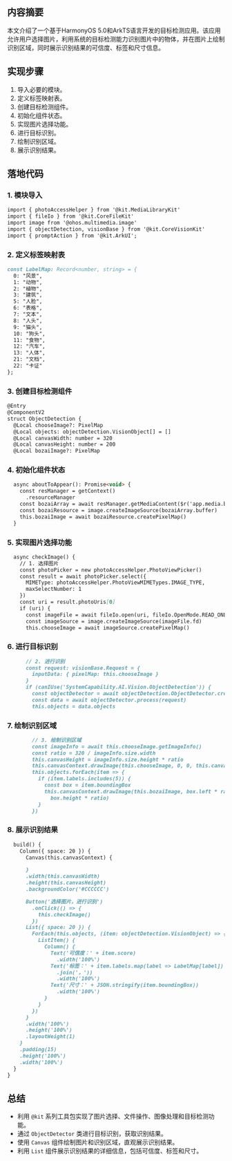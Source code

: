 ## 内容摘要
本文介绍了一个基于HarmonyOS 5.0和ArkTS语言开发的目标检测应用。该应用允许用户选择图片，利用系统的目标检测能力识别图片中的物体，并在图片上绘制识别区域，同时展示识别结果的可信度、标签和尺寸信息。

## 实现步骤
1. 导入必要的模块。
2. 定义标签映射表。
3. 创建目标检测组件。
4. 初始化组件状态。
5. 实现图片选择功能。
6. 进行目标识别。
7. 绘制识别区域。
8. 展示识别结果。

## 落地代码
### 1. 模块导入
```typescript:/Users/zhousg/Documents/文章/07-ObjectDetection案例.md
import { photoAccessHelper } from '@kit.MediaLibraryKit'
import { fileIo } from '@kit.CoreFileKit'
import image from '@ohos.multimedia.image'
import { objectDetection, visionBase } from '@kit.CoreVisionKit'
import { promptAction } from '@kit.ArkUI';
```

### 2. 定义标签映射表
```typescript:/Users/zhousg/Documents/文章/07-ObjectDetection案例.md
const LabelMap: Record<number, string> = {
  0: "风景",
  1: "动物",
  2: "植物",
  3: "建筑",
  5: "人脸",
  6: "表格",
  7: "文本",
  8: "人头",
  9: "猫头",
  10: "狗头",
  11: "食物",
  12: "汽车",
  13: "人体",
  21: "文档",
  22: "卡证"
};
```

### 3. 创建目标检测组件
```typescript:/Users/zhousg/Documents/文章/07-ObjectDetection案例.md
@Entry
@ComponentV2
struct ObjectDetection {
  @Local chooseImage?: PixelMap
  @Local objects: objectDetection.VisionObject[] = []
  @Local canvasWidth: number = 320
  @Local canvasHeight: number = 200
  @Local bozaiImage?: PixelMap
```

### 4. 初始化组件状态
```typescript:/Users/zhousg/Documents/文章/07-ObjectDetection案例.md
  async aboutToAppear(): Promise<void> {
    const resManager = getContext()
      .resourceManager
    const bozaiArray = await resManager.getMediaContent($r('app.media.bozai'))
    const bozaiResource = image.createImageSource(bozaiArray.buffer)
    this.bozaiImage = await bozaiResource.createPixelMap()
  }
```

### 5. 实现图片选择功能
```typescript:/Users/zhousg/Documents/文章/07-ObjectDetection案例.md
  async checkImage() {
    // 1. 选择图片
    const photoPicker = new photoAccessHelper.PhotoViewPicker()
    const result = await photoPicker.select({ 
      MIMEType: photoAccessHelper.PhotoViewMIMETypes.IMAGE_TYPE,
      maxSelectNumber: 1
    })
    const uri = result.photoUris[0]
    if (uri) {
      const imageFile = await fileIo.open(uri, fileIo.OpenMode.READ_ONLY)
      const imageSource = image.createImageSource(imageFile.fd)
      this.chooseImage = await imageSource.createPixelMap()
```

### 6. 进行目标识别
```typescript:/Users/zhousg/Documents/文章/07-ObjectDetection案例.md
      // 2. 进行识别
      const request: visionBase.Request = {
        inputData: { pixelMap: this.chooseImage }
      }
      if (canIUse('SystemCapability.AI.Vision.ObjectDetection')) {
        const objectDetector = await objectDetection.ObjectDetector.create()
        const data = await objectDetector.process(request)
        this.objects = data.objects
```

### 7. 绘制识别区域
```typescript:/Users/zhousg/Documents/文章/07-ObjectDetection案例.md
        // 3. 绘制识别区域
        const imageInfo = await this.chooseImage.getImageInfo()
        const ratio = 320 / imageInfo.size.width
        this.canvasHeight = imageInfo.size.height * ratio
        this.canvasContext.drawImage(this.chooseImage, 0, 0, this.canvasWidth, this.canvasHeight)
        this.objects.forEach(item => {
          if (item.labels.includes(5)) {
            const box = item.boundingBox
            this.canvasContext.drawImage(this.bozaiImage, box.left * ratio - ( box.height * ratio * 0.15 ), box.top * ratio, box.height * ratio,
              box.height * ratio)
          }
        })
```

### 8. 展示识别结果
```typescript:/Users/zhousg/Documents/文章/07-ObjectDetection案例.md
  build() {
    Column({ space: 20 }) {
      Canvas(this.canvasContext) {

      }
      .width(this.canvasWidth)
      .height(this.canvasHeight)
      .backgroundColor('#CCCCCC')

      Button('选择图片，进行识别')
        .onClick(() => {
          this.checkImage()
        })
      List({ space: 20 }) {
        ForEach(this.objects, (item: objectDetection.VisionObject) => {
          ListItem() {
            Column() {
              Text('可信度：' + item.score)
                .width('100%')
              Text('标签：' + item.labels.map(label => LabelMap[label])
                .join('，'))
                .width('100%')
              Text('尺寸：' + JSON.stringify(item.boundingBox))
                .width('100%')
            }
          }
        })
      }
      .width('100%')
      .height('100%')
      .layoutWeight(1)
    }
    .padding(15)
    .height('100%')
    .width('100%')
  }
}
```

## 总结
- 利用 `@kit` 系列工具包实现了图片选择、文件操作、图像处理和目标检测功能。
- 通过 `ObjectDetector` 类进行目标识别，获取识别结果。
- 使用 `Canvas` 组件绘制图片和识别区域，直观展示识别结果。
- 利用 `List` 组件展示识别结果的详细信息，包括可信度、标签和尺寸。